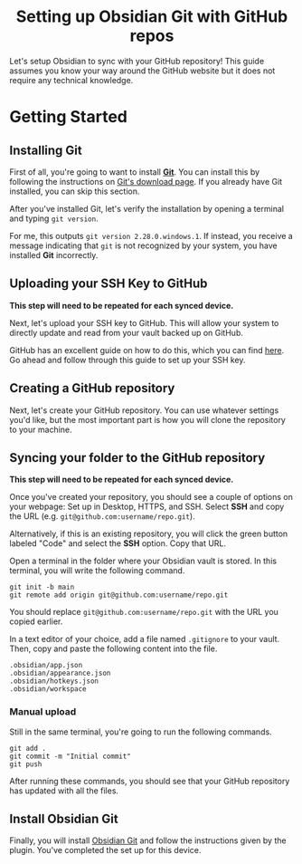 <center><h1>Setting up Obsidian Git with GitHub repos</h1></center>


Let's setup Obsidian to sync with your GitHub repository! This guide assumes you know your way around the GitHub website but it does not require any technical knowledge.

# Getting Started
## Installing Git
First of all, you're going to want to install [**Git**](https://git-scm.com/). You can install this by following the instructions on [Git's download page](https://git-scm.com/downloads).  If you already have Git installed, you can skip this section.

After you've installed Git, let's verify the installation by opening a terminal and typing `git version`.

For me, this outputs `git version 2.28.0.windows.1`. If instead, you receive a message indicating that `git` is not recognized by your system, you have installed **Git** incorrectly.

## Uploading your SSH Key to GitHub
**This step will need to be repeated for each synced device.**

Next, let's upload your SSH key to GitHub. This will allow your system to directly update and read from your vault backed up on GitHub.

GitHub has an excellent guide on how to do this, which you can find [here](https://docs.github.com/en/authentication/connecting-to-github-with-ssh/checking-for-existing-ssh-keys). Go ahead and follow through this guide to set up your SSH key.

## Creating a GitHub repository
Next, let's create your GitHub repository. You can use whatever settings you'd like, but the most important part is how you will clone the repository to your machine. 

## Syncing your folder to the GitHub repository
**This step will need to be repeated for each synced device.**

Once you've created your repository, you should see a couple of options on your webpage: Set up in Desktop, HTTPS, and SSH. Select **SSH** and copy the URL (e.g. `git@github.com:username/repo.git`).

Alternatively, if this is an existing repository, you will click the green button labeled "Code" and select the **SSH** option. Copy that URL.

Open a terminal in the folder where your Obsidian vault is stored. In this terminal, you will write the following command. 

```git
git init -b main
git remote add origin git@github.com:username/repo.git
```
 
You should replace `git@github.com:username/repo.git` with the URL you copied earlier.

In a text editor of your choice, add a file named `.gitignore` to your vault. Then, copy and paste the following content into the file.

```.gitignore
.obsidian/app.json
.obsidian/appearance.json
.obsidian/hotkeys.json
.obsidian/workspace
```

### Manual upload
Still in the same terminal, you're going to run the following commands.

```
git add .
git commit -m "Initial commit"
git push
```

After running these commands, you should see that your GitHub repository has updated with all the files.

## Install Obsidian Git
Finally, you will install [Obsidian Git](obsidian://show-plugin?id=obsidian-git) and follow the instructions given by the plugin. You've completed the set up for this device.